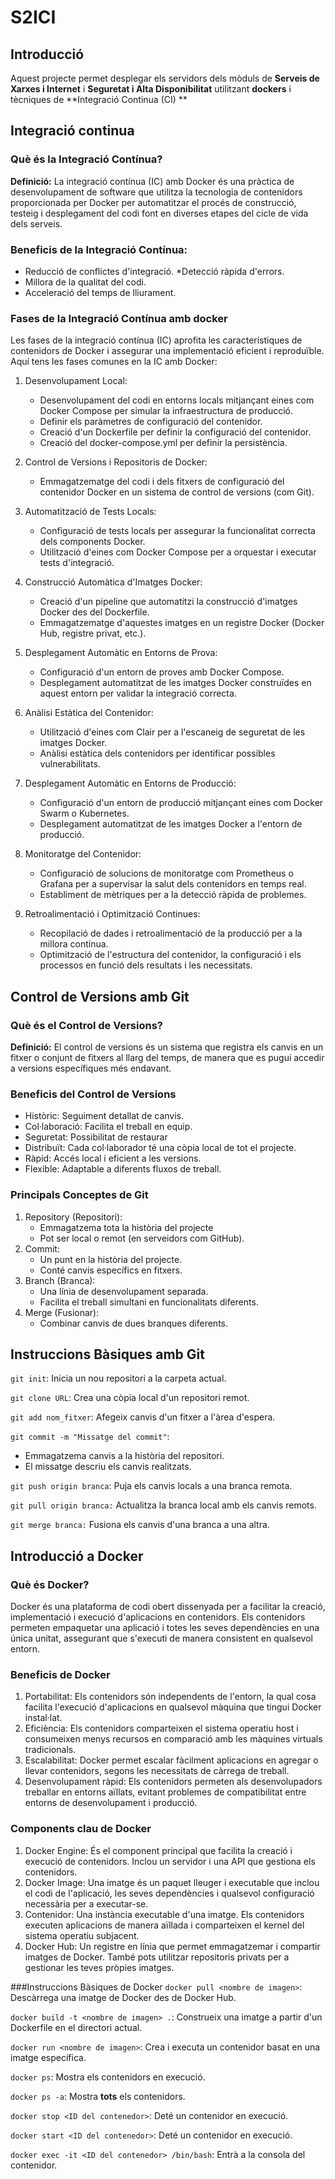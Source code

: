 # S2ICI

## Introducció

Aquest projecte permet desplegar els servidors dels mòduls de **Serveis de Xarxes i Internet** i **Seguretat i Alta Disponibilitat** utilitzant **dockers** i tècniques de **Integració Continua (CI) **

## Integració continua
### Què és la Integració Contínua?

**Definició:** La integració contínua (IC) amb Docker és una pràctica de desenvolupament de software que utilitza la tecnologia de contenidors proporcionada per Docker per automatitzar el procés de construcció, testeig i desplegament del codi font en diverses etapes del cicle de vida dels serveis.

### Beneficis de la Integració Contínua:

* Reducció de conflictes d'integració.
*Detecció ràpida d'errors.
* Millora de la qualitat del codi.
* Acceleració del temps de lliurament.

### Fases de la Integració Contínua amb docker
Les fases de la integració contínua (IC) aprofita les característiques de contenidors de Docker i assegurar una implementació eficient i reproduïble. Aquí tens les fases comunes en la IC amb Docker:

1. Desenvolupament Local:
   * Desenvolupament del codi en entorns locals mitjançant eines com Docker Compose per simular la infraestructura de producció.
   * Definir els paràmetres de configuració del contenidor.
   * Creació d'un Dockerfile per definir la configuració del contenidor.
   * Creació del docker-compose.yml per definir la persistència.

1. Control de Versions i Repositoris de Docker:
   * Emmagatzematge del codi i dels fitxers de configuració del contenidor Docker en un sistema de control de versions (com Git).

1. Automatització de Tests Locals:
   * Configuració de tests locals per assegurar la funcionalitat correcta dels components Docker.
   * Utilització d'eines com Docker Compose per a orquestar i executar tests d'integració.

1. Construcció Automàtica d'Imatges Docker:
   * Creació d'un pipeline que automatitzi la construcció d'imatges Docker des del Dockerfile.
   * Emmagatzematge d'aquestes imatges en un registre Docker (Docker Hub, registre privat, etc.).

1. Desplegament Automàtic en Entorns de Prova:
   * Configuració d'un entorn de proves amb Docker Compose.
   * Desplegament automatitzat de les imatges Docker construïdes en aquest entorn per validar la integració correcta.

1. Anàlisi Estàtica del Contenidor:
   * Utilització d'eines com Clair per a l'escaneig de seguretat de les imatges Docker.
   * Anàlisi estàtica dels contenidors per identificar possibles vulnerabilitats.

1. Desplegament Automàtic en Entorns de Producció:
   * Configuració d'un entorn de producció mitjançant eines com Docker Swarm o Kubernetes.
   * Desplegament automatitzat de les imatges Docker a l'entorn de producció.

1. Monitoratge del Contenidor:
   * Configuració de solucions de monitoratge com Prometheus o Grafana per a supervisar la salut dels contenidors en temps real.
   * Establiment de mètriques per a la detecció ràpida de problemes.

1. Retroalimentació i Optimització Continues:
   * Recopilació de dades i retroalimentació de la producció per a la millora contínua.
   * Optimització de l'estructura del contenidor, la configuració i els processos en funció dels resultats i les necessitats.

## Control de Versions amb Git
### Què és el Control de Versions?
**Definició:** El control de versions és un sistema que registra els canvis en un fitxer o conjunt de fitxers al llarg del temps, de manera que es pugui accedir a versions específiques més endavant.

### Beneficis del Control de Versions
* Històric: Seguiment detallat de canvis.
* Col·laboració: Facilita el treball en equip.
* Seguretat: Possibilitat de restaurar 
* Distribuït: Cada col·laborador té una còpia local de tot el projecte.
* Ràpid: Accés local i eficient a les versions.
* Flexible: Adaptable a diferents fluxos de treball.

### Principals Conceptes de Git
1. Repository (Repositori):
   * Emmagatzema tota la història del projecte
   * Pot ser local o remot (en serveidors com GitHub).
1. Commit:
   * Un punt en la història del projecte.
   * Conté canvis específics en fitxers.
1. Branch (Branca):
   * Una línia de desenvolupament separada.
   * Facilita el treball simultani en funcionalitats diferents.
1. Merge (Fusionar):
   * Combinar canvis de dues branques diferents.

## Instruccions Bàsiques amb Git
`git init`: Inicia un nou repositori a la carpeta actual.

`git clone URL`: Crea una còpia local d'un repositori remot.

`git add nom_fitxer`: Afegeix canvis d'un fitxer a l'àrea d'espera.

`git commit -m "Missatge del commit"`:
* Emmagatzema canvis a la història del repositori.
* El missatge descriu els canvis realitzats.

`git push origin branca`: Puja els canvis locals a una branca remota.

`git pull origin branca:` Actualitza la branca local amb els canvis remots.

`git merge branca:` Fusiona els canvis d'una branca a una altra.

## Introducció a Docker
### Què és Docker?
Docker és una plataforma de codi obert dissenyada per a facilitar la creació, implementació i execució d'aplicacions en contenidors. Els contenidors permeten empaquetar una aplicació i totes les seves dependències en una única unitat, assegurant que s'executi de manera consistent en qualsevol entorn.

### Beneficis de Docker
1. Portabilitat: Els contenidors són independents de l'entorn, la qual cosa facilita l'execució d'aplicacions en qualsevol màquina que tingui Docker instal·lat.
1. Eficiència: Els contenidors comparteixen el sistema operatiu host i consumeixen menys recursos en comparació amb les màquines virtuals tradicionals.
1. Escalabilitat: Docker permet escalar fàcilment aplicacions en agregar o llevar contenidors, segons les necessitats de càrrega de treball.
1. Desenvolupament ràpid: Els contenidors permeten als desenvolupadors treballar en entorns aïllats, evitant problemes de compatibilitat entre entorns de desenvolupament i producció.

### Components clau de Docker
1. Docker Engine: És el component principal que facilita la creació i execució de contenidors. Inclou un servidor i una API que gestiona els contenidors.
1. Docker Image: Una imatge és un paquet lleuger i executable que inclou el codi de l'aplicació, les seves dependències i qualsevol configuració necessària per a executar-se.
1. Contenidor: Una instància executable d'una imatge. Els contenidors executen aplicacions de manera aïllada i comparteixen el kernel del sistema operatiu subjacent.
1. Docker Hub: Un registre en línia que permet emmagatzemar i compartir imatges de Docker. També pots utilitzar repositoris privats per a gestionar les teves pròpies imatges.

###Instruccions Bàsiques de Docker
`docker pull <nombre de imagen>`: Descàrrega una imatge de Docker des de Docker Hub.

`docker build -t <nombre de imagen> .`: Construeix una imatge a partir d'un Dockerfile en el directori actual.

`docker run <nombre de imagen>`: Crea i executa un contenidor basat en una imatge específica.

`docker ps`: Mostra els contenidors en execució.

`docker ps -a`: Mostra **tots** els contenidors.

`docker stop <ID del contenedor>`: Deté un contenidor en execució.

`docker start <ID del contenedor>`: Deté un contenidor en execució.

`docker exec -it <ID del contenedor> /bin/bash`: Entrà a la consola del contenidor. 
